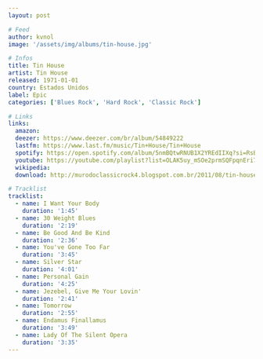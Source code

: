 ```yaml
---
layout: post

# Feed
author: kvnol
image: '/assets/img/albums/tin-house.jpg'

# Infos
title: Tin House
artist: Tin House
released: 1971-01-01
country: Estados Unidos
label: Epic
categories: ['Blues Rock', 'Hard Rock', 'Classic Rock']

# Links
links:
  amazon:
  deezer: https://www.deezer.com/br/album/54849222
  lastfm: https://www.last.fm/music/Tin+House/Tin+House
  spotify: https://open.spotify.com/album/5nmBQtwRNUB1X2YREdIIXq?si=RsBvotQETXyioOQNKE5vRA
  youtube: https://youtube.com/playlist?list=OLAK5uy_mSOe2prmSQFpqnEri748Zg2j-AojgK1Hs
  wikipedia:
  download: http://murodoclassicrock4.blogspot.com.br/2011/08/tin-house-1971.html

# Tracklist
tracklist:
  - name: I Want Your Body
    duration: '1:45'
  - name: 30 Weight Blues
    duration: '2:19'
  - name: Be Good And Be Kind
    duration: '2:36'
  - name: You've Gone Too Far
    duration: '3:45'
  - name: Silver Star
    duration: '4:01'
  - name: Personal Gain
    duration: '4:25'
  - name: Jezebel, Give Me Your Lovin'
    duration: '2:41'
  - name: Tomorrow
    duration: '2:55'
  - name: Endamus Finallamus
    duration: '3:49'
  - name: Lady Of The Silent Opera
    duration: '3:35'
---
```

